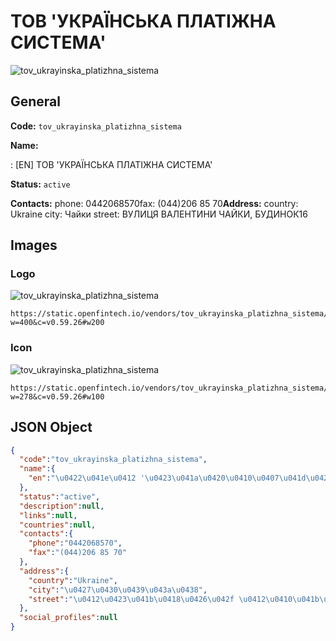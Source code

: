 
# ТОВ 'УКРАЇНСЬКА ПЛАТІЖНА СИСТЕМА' 
![tov_ukrayinska_platizhna_sistema](https://static.openfintech.io/vendors/tov_ukrayinska_platizhna_sistema/logo.svg?w=400&c=v0.59.26#w200)  

## General 
 
**Code:** `tov_ukrayinska_platizhna_sistema` 
 
**Name:** 
 
:	[EN] ТОВ 'УКРАЇНСЬКА ПЛАТІЖНА СИСТЕМА' 
 
**Status:** `active` 
 
**Contacts:** 
phone: 0442068570fax: (044)206 85 70**Address:** 
country: Ukraine 
city: Чайки 
street: ВУЛИЦЯ ВАЛЕНТИНИ ЧАЙКИ, БУДИНОК16 

## Images 

### Logo 
 
![tov_ukrayinska_platizhna_sistema](https://static.openfintech.io/vendors/tov_ukrayinska_platizhna_sistema/logo.svg?w=400&c=v0.59.26#w200)  

```
https://static.openfintech.io/vendors/tov_ukrayinska_platizhna_sistema/logo.svg?w=400&c=v0.59.26#w200
```  

### Icon 
 
![tov_ukrayinska_platizhna_sistema](https://static.openfintech.io/vendors/tov_ukrayinska_platizhna_sistema/icon.svg?w=278&c=v0.59.26#w100)  

```
https://static.openfintech.io/vendors/tov_ukrayinska_platizhna_sistema/icon.svg?w=278&c=v0.59.26#w100
```  

## JSON Object 

```json
{
  "code":"tov_ukrayinska_platizhna_sistema",
  "name":{
    "en":"\u0422\u041e\u0412 '\u0423\u041a\u0420\u0410\u0407\u041d\u0421\u042c\u041a\u0410 \u041f\u041b\u0410\u0422\u0406\u0416\u041d\u0410 \u0421\u0418\u0421\u0422\u0415\u041c\u0410'"
  },
  "status":"active",
  "description":null,
  "links":null,
  "countries":null,
  "contacts":{
    "phone":"0442068570",
    "fax":"(044)206 85 70"
  },
  "address":{
    "country":"Ukraine",
    "city":"\u0427\u0430\u0439\u043a\u0438",
    "street":"\u0412\u0423\u041b\u0418\u0426\u042f \u0412\u0410\u041b\u0415\u041d\u0422\u0418\u041d\u0418 \u0427\u0410\u0419\u041a\u0418, \u0411\u0423\u0414\u0418\u041d\u041e\u041a16"
  },
  "social_profiles":null
}
```  
